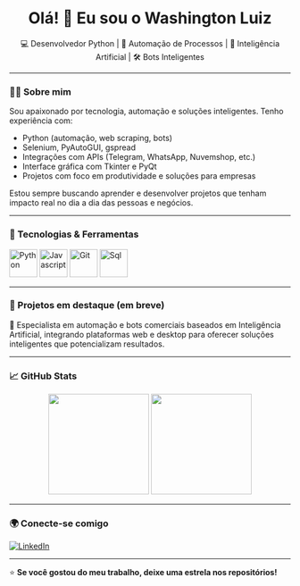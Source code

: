 <h1 align="center">Olá! 👋 Eu sou o Washington Luiz</h1>

<p align="center">
  💻 Desenvolvedor Python | 🤖 Automação de Processos | 🧠 Inteligência Artificial | 🛠️ Bots Inteligentes
</p>

---

### 🧑‍💻 Sobre mim

Sou apaixonado por tecnologia, automação e soluções inteligentes. Tenho experiência com:

- Python (automação, web scraping, bots)
- Selenium, PyAutoGUI, gspread
- Integrações com APIs (Telegram, WhatsApp, Nuvemshop, etc.)
- Interface gráfica com Tkinter e PyQt
- Projetos com foco em produtividade e soluções para empresas

Estou sempre buscando aprender e desenvolver projetos que tenham impacto real no dia a dia das pessoas e negócios.

---

### 🚀 Tecnologias & Ferramentas

<p>
  <img src="https://www.svgrepo.com/show/354238/python.svg" alt="Python" title="Python" width="50"/>
  <img src="https://www.svgrepo.com/show/349419/javascript.svg" alt="Javascript" title="Javascript" width="50"/>
  <img src="https://www.svgrepo.com/show/353782/git-icon.svg" alt="Git" title="Git" width="50"/>
  <img src="https://www.svgrepo.com/show/331760/sql-database-generic.svg" alt="Sql" title="Sql" width="50"/>
</p>

---

### 📌 Projetos em destaque (em breve)

🔧 Especialista em automação e bots comerciais baseados em Inteligência Artificial, integrando plataformas web e desktop para oferecer soluções inteligentes que potencializam resultados.

---

### 📈 GitHub Stats

<p align="center">
  <img height="180em" src="https://github-readme-stats.vercel.app/api?username=WashingtonLuiz2312&show_icons=true&theme=tokyonight"/>
  <img height="180em" src="https://github-readme-stats.vercel.app/api/top-langs/?username=WashingtonLuiz2312&layout=compact&theme=tokyonight"/>
</p>

---

### 🌍 Conecte-se comigo

[![LinkedIn](https://img.shields.io/badge/-LinkedIn-0A66C2?style=flat&logo=linkedin&logoColor=white)](www.linkedin.com/in/washington-luiz-b15b96236)

---

⭐ **Se você gostou do meu trabalho, deixe uma estrela nos repositórios!**
